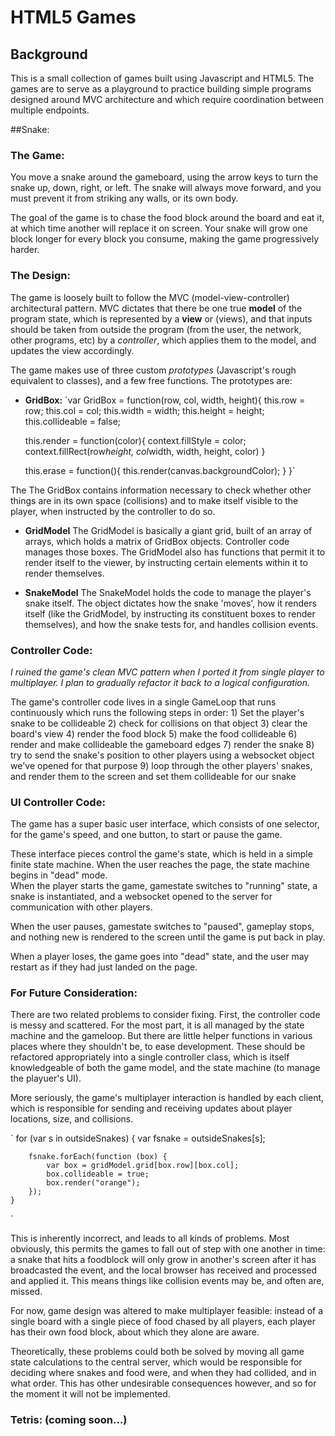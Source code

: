 HTML5 Games
===========


Background
----------

This is a small collection of games built using Javascript and HTML5. The games are to serve as a playground to practice building simple programs designed around MVC architecture and which require coordination between multiple endpoints.


##Snake:

### The Game:

You move a snake around the gameboard, using the arrow keys to turn the snake up, down, right, or left.  The snake will always move forward, and you must prevent it from striking any walls, or its own body.  

The goal of the game is to chase the food block around the board and eat it, at which time another will replace it on screen.  Your snake will grow one block longer for every block you consume, making the game progressively harder.

### The Design: 

The game is loosely built to follow the MVC (model-view-controller) architectural pattern.  MVC dictates that there be one true **model** of the program state, which is represented by a **view** or (views), and that  inputs should be taken from outside the program (from the user, the network, other programs, etc) by a *controller*, which applies them to the model, and updates the view accordingly.


The game makes use of three custom *prototypes* (Javascript's rough equivalent to classes), and a few free functions.  The prototypes are:

* **GridBox:**
`var GridBox = function(row, col, width, height){
	this.row = row;
	this.col = col;
	this.width = width;
	this.height = height;
	this.collideable = false;

	this.render = function(color){
		context.fillStyle = color;
		context.fillRect(row*height, col*width, width, height, color)
	}

	this.erase = function(){
		this.render(canvas.backgroundColor);
	}
}`

The The GridBox contains information necessary to check whether other things are in its own space (collisions) and to make itself visible to the player, when instructed by the controller to do so.

* **GridModel**
	The GridModel is basically a giant grid, built of an array of arrays, which holds a matrix of GridBox objects. Controller code manages those boxes. The GridModel also has functions that permit it to render itself to the viewer, by instructing certain elements within it to render themselves.

* **SnakeModel**
	The SnakeModel holds the code to manage the player's snake itself.  The object dictates how the snake 'moves', how it renders itself (like the GridModel, by instructing its constituent boxes to render themselves), and how the snake tests for, and handles collision events.  


### Controller Code: 

*I ruined the game's clean MVC pattern when I ported it from single player to multiplayer.  I plan to gradually refactor it back to a logical configuration.*

The game's controller code lives in a single GameLoop that runs continuously which runs the following steps in order:
	1) Set the player's snake to be collideable
	2) check for collisions on that object
	3) clear the board's view
	4) render the food block
	5) make the food collideable
	6) render and make collideable the gameboard edges
	7) render the snake
	8) try to send the snake's position to other players using a websocket object we've opened for that purpose
	9) loop through the other players' snakes, and render them to the screen and set them collideable for our snake



### UI Controller Code:

The game has a super basic user interface, which consists of one selector, for the game's speed, and one button, to start or pause the game.  

These interface pieces control the game's state, which is held in a simple finite state machine.  When the user reaches the page, the state machine begins in "dead" mode.  
When the player starts the game, gamestate switches to "running" state, a snake is instantiated, and a websocket opened to the server for communication with other players.

When the user pauses, gamestate switches to "paused",  gameplay stops, and nothing new is rendered to the screen until the game is put back in play. 

When a player loses, the game goes into "dead" state, and the user may restart as if they had just landed on the page.

### For Future Consideration:

There are two related problems to consider fixing.  First, the controller code is messy and scattered.  For the most part, it is all managed by the state machine and the gameloop.  But there are little helper functions in various places where they shouldn't be, to ease development.  These should be refactored appropriately into a single controller class, which is itself knowledgeable of both the game model, and the state machine (to manage the playuer's UI).  

More seriously, the game's multiplayer interaction is handled by each client, which is responsible for sending and receiving updates about player locations, size, and collisions.  

`
	for (var s in outsideSnakes) {
		var fsnake = outsideSnakes[s];

		fsnake.forEach(function (box) {
			var box = gridModel.grid[box.row][box.col];
			box.collideable = true;
			box.render("orange");
		});
	}
`

This is inherently incorrect, and leads to all kinds of problems. Most obviously, this permits the games to fall out of step with one another in time: a snake that hits a foodblock will only grow in another's screen after it has broadcasted the event, and the local browser has received and processed and applied it.  This means things like collision events may be, and often are, missed. 

For now, game design was altered to make multiplayer feasible: instead of a single board with a single piece of food chased by all players, each player has their own food block, about which they alone are aware.  

Theoretically, these problems could both be solved by moving all game state calculations to the central server, which would be responsible for deciding where snakes and food were, and when they had collided, and in what order.  This has other undesirable consequences however, and so for the moment it will not be implemented.


### Tetris: (coming soon...)